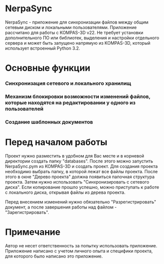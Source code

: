 # NerpaSync
NerpaSync - приложение для синхронизации файлов между общим сетевым диском и локальными пользователями.
Приложение рассчитано для работы с KOMPAS-3D v22. Не требует установки дополнительного ПО или библиотек, выделения и настройки отдельного сервера и может быть запущено напрямую из KOMPAS-3D, который использует встроенный Python 3.2.

# Основные функции
### Синхронизация сетевого и локального хранилищ
### Механизм блокировки возможности изменений файлов, которые находятся на редактировании у одного из пользователей
### Создание шаблонных документов

# Перед началом работы
Проект нужно разместить в удобном для Вас месте и в корневой директории создать папку "databases". После этого можно запустить NerpaSync.pym из KOMPAS-3D и создать проект. Для создания проекта необходимо выбрать папку, в которой лежат все файлы проекта.
После этого в окне "Дерево проекта" должна появиться папочная структура проекта. Затем нужно использовать "Синхронизировать с сетевого диска". Если копирование прошло успешно, можно приступать к работе с локального диска, открывая файлы из дерева проекта.

Перед внесением изменений нужно обязательно "Разрегистрировать" документ, а после завершения работы над файлом - "Зарегистрировать".

# Примечание
Автор не несет ответственность за попытку использовать приложение. Приложение написано с учетом личного опыта и специфики проекта, для которого было написано это приложение.

